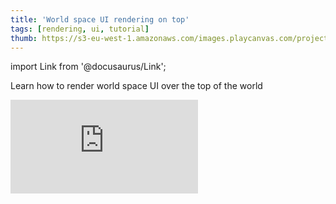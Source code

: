 ```yaml
---
title: 'World space UI rendering on top'
tags: [rendering, ui, tutorial]
thumb: https://s3-eu-west-1.amazonaws.com/images.playcanvas.com/projects/12/691979/606E3E-image-75.jpg
---
```


import Link from '@docusaurus/Link';

Learn how to render world space UI over the top of the world

<div className="iframe-container">
    <iframe loading="lazy" src="https://playcanv.as/p/0Ycgs0n7/" title="World space UI rendering on top" webkitallowfullscreen="true" mozallowfullscreen="true" allow="autoplay" allowfullscreen="true" allowvr="" scrolling="no" frameborder="0" />
</div>

<Link to='https://playcanvas.com/project/691979/'>Open Project ↗</Link>
